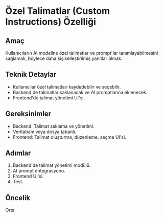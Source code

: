 # Özel Talimatlar (Custom Instructions) Özelliği

## Amaç
Kullanıcıların AI modeline özel talimatlar ve prompt'lar tanımlayabilmesini sağlamak, böylece daha kişiselleştirilmiş yanıtlar almak.

## Teknik Detaylar
- Kullanıcılar özel talimatları kaydedebilir ve seçebilir.
- Backend'de talimatlar saklanacak ve AI promptlarına eklenecek.
- Frontend'de talimat yönetimi UI'si.

## Gereksinimler
- Backend: Talimat saklama ve yönetimi.
- Veritabanı veya dosya tabanlı.
- Frontend: Talimat oluşturma, düzenleme, seçme UI'si.

## Adımlar
1. Backend'de talimat yönetimi modülü.
2. AI prompt entegrasyonu.
3. Frontend UI'si.
4. Test.

## Öncelik
Orta
